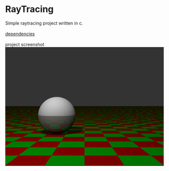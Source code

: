 # RayTracing
Simple raytracing project written in c.
<br />
<br />
[dependencies](https://www.libsdl.org/download-2.0.php)
<br />
<br />
project screenshot
![screenshot](https://github.com/priban42/RayTracing/blob/master/screenshot.png)
